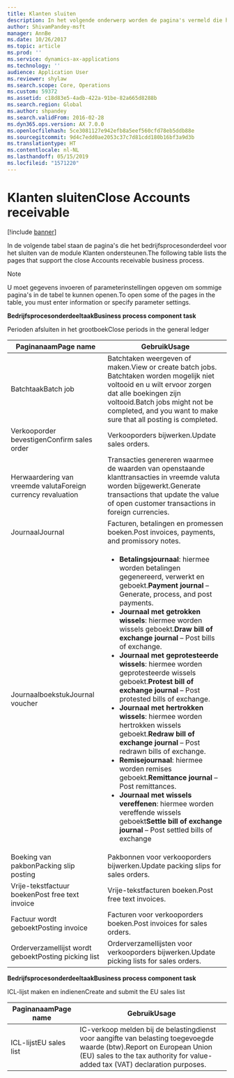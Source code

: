 ```yaml
---
title: Klanten sluiten
description: In het volgende onderwerp worden de pagina's vermeld die het bedrijfsprocesonderdeel voor het sluiten van de module Klanten ondersteunen.
author: ShivamPandey-msft
manager: AnnBe
ms.date: 10/26/2017
ms.topic: article
ms.prod: ''
ms.service: dynamics-ax-applications
ms.technology: ''
audience: Application User
ms.reviewer: shylaw
ms.search.scope: Core, Operations
ms.custom: 59372
ms.assetid: c18d83e5-4adb-422a-91be-82a665d8288b
ms.search.region: Global
ms.author: shpandey
ms.search.validFrom: 2016-02-28
ms.dyn365.ops.version: AX 7.0.0
ms.openlocfilehash: 5ce3081127e942efb8a5eef560cfd78eb5ddb88e
ms.sourcegitcommit: 9d4c7edd0ae2053c37c7d81cdd180b16bf3a9d3b
ms.translationtype: HT
ms.contentlocale: nl-NL
ms.lasthandoff: 05/15/2019
ms.locfileid: "1571220"
---
```

# <a name="close-accounts-receivable"></a><span data-ttu-id="bbf63-103">Klanten sluiten</span><span class="sxs-lookup"><span data-stu-id="bbf63-103">Close Accounts receivable</span></span>

[!include [banner](../includes/banner.md)]

<span data-ttu-id="bbf63-104">In de volgende tabel staan de pagina's die het bedrijfsprocesonderdeel voor het sluiten van de module Klanten ondersteunen.</span><span class="sxs-lookup"><span data-stu-id="bbf63-104">The following table lists the pages that support the close Accounts receivable business process.</span></span>

> [!NOTE] 
> <span data-ttu-id="bbf63-105">U moet gegevens invoeren of parameterinstellingen opgeven om sommige pagina's in de tabel te kunnen openen.</span><span class="sxs-lookup"><span data-stu-id="bbf63-105">To open some of the pages in the table, you must enter information or specify parameter settings.</span></span>

<span data-ttu-id="bbf63-106">**Bedrijfsprocesonderdeeltaak**</span><span class="sxs-lookup"><span data-stu-id="bbf63-106">**Business process component task**</span></span>                   

<span data-ttu-id="bbf63-107">Perioden afsluiten in het grootboek</span><span class="sxs-lookup"><span data-stu-id="bbf63-107">Close periods in the general ledger</span></span>

| <span data-ttu-id="bbf63-108">Paginanaam</span><span class="sxs-lookup"><span data-stu-id="bbf63-108">Page name</span></span>                            | <span data-ttu-id="bbf63-109">Gebruik</span><span class="sxs-lookup"><span data-stu-id="bbf63-109">Usage</span></span>                                                                                      |
|--------------------------------------|--------------------------------------------------------------------------------------------|
|<span data-ttu-id="bbf63-110">Batchtaak</span><span class="sxs-lookup"><span data-stu-id="bbf63-110">Batch job</span></span>                             | <span data-ttu-id="bbf63-111">Batchtaken weergeven of maken.</span><span class="sxs-lookup"><span data-stu-id="bbf63-111">View or create batch jobs.</span></span> <span data-ttu-id="bbf63-112">Batchtaken worden mogelijk niet voltooid en u wilt ervoor zorgen dat alle boekingen zijn voltooid.</span><span class="sxs-lookup"><span data-stu-id="bbf63-112">Batch jobs might not be completed, and you want to make sure that all posting is completed.</span></span>                                                                                                               |
|<span data-ttu-id="bbf63-113">Verkooporder bevestigen</span><span class="sxs-lookup"><span data-stu-id="bbf63-113">Confirm sales order</span></span>                   | <span data-ttu-id="bbf63-114">Verkooporders bijwerken.</span><span class="sxs-lookup"><span data-stu-id="bbf63-114">Update sales orders.</span></span>                                                                       |
|<span data-ttu-id="bbf63-115">Herwaardering van vreemde valuta</span><span class="sxs-lookup"><span data-stu-id="bbf63-115">Foreign currency revaluation</span></span>          | <span data-ttu-id="bbf63-116">Transacties genereren waarmee de waarden van openstaande klanttransacties in vreemde valuta worden bijgewerkt.</span><span class="sxs-lookup"><span data-stu-id="bbf63-116">Generate transactions that update the value of open customer transactions in foreign currencies.</span></span>                                                                                                                         |
| <span data-ttu-id="bbf63-117">Journaal</span><span class="sxs-lookup"><span data-stu-id="bbf63-117">Journal</span></span>                              | <span data-ttu-id="bbf63-118">Facturen, betalingen en promessen boeken.</span><span class="sxs-lookup"><span data-stu-id="bbf63-118">Post invoices, payments, and promissory notes.</span></span>                                             |
| <span data-ttu-id="bbf63-119">Journaalboekstuk</span><span class="sxs-lookup"><span data-stu-id="bbf63-119">Journal voucher</span></span>                      |<ul><li><span data-ttu-id="bbf63-120">**Betalingsjournaal**: hiermee worden betalingen gegenereerd, verwerkt en geboekt.</span><span class="sxs-lookup"><span data-stu-id="bbf63-120">**Payment journal** – Generate, process, and post payments.</span></span></li><li><span data-ttu-id="bbf63-121">**Journaal met getrokken wissels**: hiermee worden wissels geboekt.</span><span class="sxs-lookup"><span data-stu-id="bbf63-121">**Draw bill of exchange journal** – Post bills of exchange.</span></span></li><li><span data-ttu-id="bbf63-122">**Journaal met geprotesteerde wissels**: hiermee worden geprotesteerde wissels geboekt.</span><span class="sxs-lookup"><span data-stu-id="bbf63-122">**Protest bill of exchange journal** – Post protested bills of exchange.</span></span></li><li><span data-ttu-id="bbf63-123">**Journaal met hertrokken wissels**: hiermee worden hertrokken wissels geboekt.</span><span class="sxs-lookup"><span data-stu-id="bbf63-123">**Redraw bill of exchange journal** – Post redrawn bills of exchange.</span></span></li><li><span data-ttu-id="bbf63-124">**Remisejournaal**: hiermee worden remises geboekt.</span><span class="sxs-lookup"><span data-stu-id="bbf63-124">**Remittance journal** – Post remittances.</span></span></li><li><span data-ttu-id="bbf63-125">**Journaal met wissels vereffenen**: hiermee worden vereffende wissels geboekt</span><span class="sxs-lookup"><span data-stu-id="bbf63-125">**Settle bill of exchange journal** – Post settled bills of exchange</span></span></li></ul>                   |
| <span data-ttu-id="bbf63-126">Boeking van pakbon</span><span class="sxs-lookup"><span data-stu-id="bbf63-126">Packing slip posting</span></span>                 | <span data-ttu-id="bbf63-127">Pakbonnen voor verkooporders bijwerken.</span><span class="sxs-lookup"><span data-stu-id="bbf63-127">Update packing slips for sales orders.</span></span>                                                     |
| <span data-ttu-id="bbf63-128">Vrije-tekstfactuur boeken</span><span class="sxs-lookup"><span data-stu-id="bbf63-128">Post free text invoice</span></span>               | <span data-ttu-id="bbf63-129">Vrije-tekstfacturen boeken.</span><span class="sxs-lookup"><span data-stu-id="bbf63-129">Post free text invoices.</span></span>                                                                   |
| <span data-ttu-id="bbf63-130">Factuur wordt geboekt</span><span class="sxs-lookup"><span data-stu-id="bbf63-130">Posting invoice</span></span>                      | <span data-ttu-id="bbf63-131">Facturen voor verkooporders boeken.</span><span class="sxs-lookup"><span data-stu-id="bbf63-131">Post invoices for sales orders.</span></span>                                                            |
| <span data-ttu-id="bbf63-132">Orderverzamellijst wordt geboekt</span><span class="sxs-lookup"><span data-stu-id="bbf63-132">Posting picking list</span></span>                 |<span data-ttu-id="bbf63-133">Orderverzamellijsten voor verkooporders bijwerken.</span><span class="sxs-lookup"><span data-stu-id="bbf63-133">Update picking lists for sales orders.</span></span>                                                      |

<span data-ttu-id="bbf63-134">**Bedrijfsprocesonderdeeltaak**</span><span class="sxs-lookup"><span data-stu-id="bbf63-134">**Business process component task**</span></span>   

<span data-ttu-id="bbf63-135">ICL-lijst maken en indienen</span><span class="sxs-lookup"><span data-stu-id="bbf63-135">Create and submit the EU sales list</span></span>

| <span data-ttu-id="bbf63-136">Paginanaam</span><span class="sxs-lookup"><span data-stu-id="bbf63-136">Page name</span></span>                            | <span data-ttu-id="bbf63-137">Gebruik</span><span class="sxs-lookup"><span data-stu-id="bbf63-137">Usage</span></span>                                                                                      |
|--------------------------------------|--------------------------------------------------------------------------------------------|
|<span data-ttu-id="bbf63-138">ICL-lijst</span><span class="sxs-lookup"><span data-stu-id="bbf63-138">EU sales list</span></span>                         | <span data-ttu-id="bbf63-139">IC-verkoop melden bij de belastingdienst voor aangifte van belasting toegevoegde waarde (btw).</span><span class="sxs-lookup"><span data-stu-id="bbf63-139">Report on European Union (EU) sales to the tax authority for value-added tax (VAT) declaration purposes.</span></span>                                                                                                                           |






